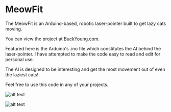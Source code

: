 MeowFit
=======

The MeowFit is an Arduino-based, robotic laser-pointer built to get lazy cats moving. 

You can view the project at [BuckYoung.com](http://buckyoung.com/portfolio/meowfit/).

Featured here is the Arduino's .ino file which constitutes the AI behind the laser-pointer. I have attempted to make the code easy to read and edit for personal use.

The AI is designed to be interesting and get the most movement out of even the laziest cats!

Feel free to use this code in any of your projects. 

![alt text](http://buckyoung.com/wp-res/portfolio/meow/thumb.png)

![alt text](http://arduino.cc/en/uploads/Trademark/ArduinoCommunityLogo.png)
